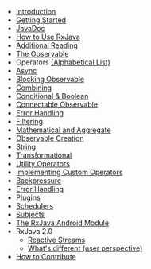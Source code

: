 * [Introduction](https://github.com/ReactiveX/RxJava/wiki/Home)
* [Getting Started](https://github.com/ReactiveX/RxJava/wiki/Getting-Started)
* [JavaDoc](http://reactivex.io/RxJava/javadoc/rx/Observable.html)
* [How to Use RxJava](https://github.com/ReactiveX/RxJava/wiki/How-To-Use-RxJava)
* [Additional Reading](https://github.com/ReactiveX/RxJava/wiki/Additional-Reading)
* [The Observable](https://github.com/ReactiveX/RxJava/wiki/Observable)
* Operators [(Alphabetical List)](http://reactivex.io/documentation/operators.html#alphabetical)
 * [Async](https://github.com/ReactiveX/RxJava/wiki/Async-Operators)
 * [Blocking Observable](https://github.com/ReactiveX/RxJava/wiki/Blocking-Observable-Operators)
 * [Combining](https://github.com/ReactiveX/RxJava/wiki/Combining-Observables)
 * [Conditional &amp; Boolean](https://github.com/ReactiveX/RxJava/wiki/Conditional-and-Boolean-Operators)
 * [Connectable Observable](https://github.com/ReactiveX/RxJava/wiki/Connectable-Observable-Operators)
 * [Error Handling](https://github.com/ReactiveX/RxJava/wiki/Error-Handling-Operators)
 * [Filtering](https://github.com/ReactiveX/RxJava/wiki/Filtering-Observables)
 * [Mathematical and Aggregate](https://github.com/ReactiveX/RxJava/wiki/Mathematical-and-Aggregate-Operators)
 * [Observable Creation](https://github.com/ReactiveX/RxJava/wiki/Creating-Observables)
 * [String](https://github.com/ReactiveX/RxJava/wiki/String-Observables)
 * [Transformational](https://github.com/ReactiveX/RxJava/wiki/Transforming-Observables)
 * [Utility Operators](https://github.com/ReactiveX/RxJava/wiki/Observable-Utility-Operators)
 * [Implementing Custom Operators](https://github.com/ReactiveX/RxJava/wiki/Implementing-Your-Own-Operators)
* [Backpressure](https://github.com/ReactiveX/RxJava/wiki/Backpressure)
* [Error Handling](https://github.com/ReactiveX/RxJava/wiki/Error-Handling)
* [Plugins](https://github.com/ReactiveX/RxJava/wiki/Plugins)
* [Schedulers](https://github.com/ReactiveX/RxJava/wiki/Scheduler)
* [Subjects](https://github.com/ReactiveX/RxJava/wiki/Subject)
* [The RxJava Android Module](https://github.com/ReactiveX/RxAndroid/wiki)
* RxJava 2.0
  * [Reactive Streams](https://github.com/ReactiveX/RxJava/wiki/Reactive-Streams)
  * [What's different (user perspective)](https://github.com/ReactiveX/RxJava/wiki/What's-different-in-2.0-(draft))
* [How to Contribute](https://github.com/ReactiveX/RxJava/wiki/How-to-Contribute)